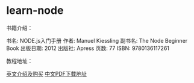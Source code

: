 # learn-node

书籍介绍：

书名: NODE.js入门手册
作者: Manuel Kiessling
副书名: The Node Beginner Book
出版日期: 2012
出版社: Apress
页数: 77
ISBN: 9780136117261

教程地址：

[英文介绍及购买](https://www.nodebeginner.org/)
[中文PDF下载地址](http://www.java1234.com/a/javabook/webbase/2016/0526/6162.html)